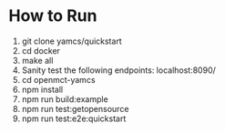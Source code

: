 # How to Run
1. git clone yamcs/quickstart
2. cd docker
3. make all
4. Sanity test the following endpoints: localhost:8090/
5. cd openmct-yamcs
6. npm install
7. npm run build:example
8. npm run test:getopensource
9. npm run test:e2e:quickstart